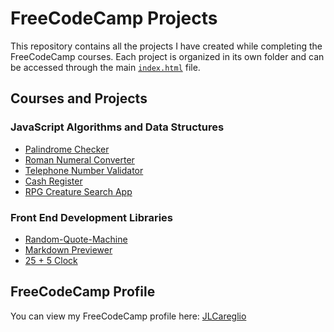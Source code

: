 # FreeCodeCamp Projects

This repository contains all the projects I have created while completing the FreeCodeCamp courses. Each project is organized in its own folder and can be accessed through the main [`index.html`](https://jlcareglio.github.io/freecodecamp/index.html) file.

## Courses and Projects

### JavaScript Algorithms and Data Structures

- [Palindrome Checker](https://jlcareglio.github.io/freecodecamp/Palindrome-Checker/index.html)
- [Roman Numeral Converter](https://jlcareglio.github.io/freecodecamp/Roman-Numeral-Converter/index.html)
- [Telephone Number Validator](https://jlcareglio.github.io/freecodecamp/Telephone-Number-Validator/index.html)
- [Cash Register](https://jlcareglio.github.io/freecodecamp/Cash-Register/index.html)
- [RPG Creature Search App](https://jlcareglio.github.io/freecodecamp/RPG-Creature-Search-App/index.html)

### Front End Development Libraries

- [Random-Quote-Machine](https://jlcareglio.github.io/freecodecamp/Random-Quote-Machine/index.html)
- [Markdown Previewer](https://jlcareglio.github.io/freecodecamp/Markdown-Previewer/index.html)
- [25 + 5 Clock](https://jlcareglio.github.io/freecodecamp/25Plus5-Clock/index.html)

## FreeCodeCamp Profile

You can view my FreeCodeCamp profile here: [JLCareglio](https://www.freecodecamp.org/JLCareglio)
